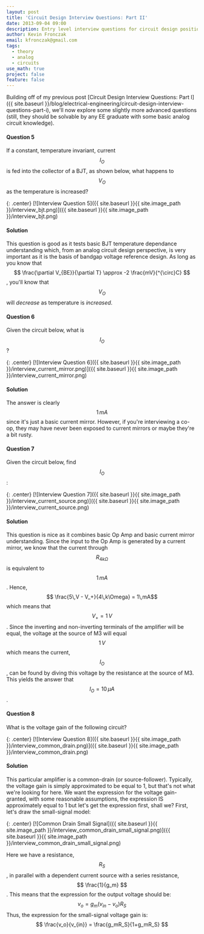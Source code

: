```yaml
---
layout: post
title: 'Circuit Design Interview Questions: Part II'
date: 2013-09-04 09:00
description: Entry level interview questions for circuit design positions
author: Kevin Fronczak
email: kfronczak@gmail.com
tags:
  - theory
  - analog
  - circuits
use_math: true
project: false
feature: false
---
```

Building off of my previous post [Circuit Design Interview Questions: Part I]({{ site.baseurl }}/blog/electrical-engineering/circuit-design-interview-questions-part-i), we'll now explore some slightly more advanced questions (still, they should be solvable by any EE graduate with some basic analog circuit knowledge).

#### **Question 5**

If a constant, temperature invariant, current $$ I_O $$ is fed into the collector of a BJT, as shown below, what happens to $$ V_O $$ as the temperature is increased? 

{: .center}
[![Interview Question 5]({{ site.baseurl }}{{ site.image_path }}/interview_bjt.png)]({{ site.baseurl }}{{ site.image_path }}/interview_bjt.png)

#### **Solution**

This question is good as it tests basic BJT temperature dependance understanding which, from an analog circuit design perspective, is very important as it is the basis of bandgap voltage reference design. As long as you know that $$ \frac{\partial V_{BE}}{\partial T} \approx -2 \frac{mV}{^{\circ}C} $$, you'll know that $$ V_O$$ will _decrease_ as temperature is _increased_.

#### **Question 6**

Given the circuit below, what is $$ I_O$$? 

{: .center}
[![Interview Question 6]({{ site.baseurl }}{{ site.image_path }}/interview_current_mirror.png)]({{ site.baseurl }}{{ site.image_path }}/interview_current_mirror.png)

#### **Solution**

The answer is clearly $$ 1\,mA $$ since it's just a basic current mirror. However, if you're interviewing a co-op, they may have never been exposed to current mirrors or maybe they're a bit rusty.

#### **Question 7**

Given the circuit below, find $$ I_O $$: 

{: .center}
[![Interview Question 7]({{ site.baseurl }}{{ site.image_path }}/interview_current_source.png)]({{ site.baseurl }}{{ site.image_path }}/interview_current_source.png)

#### **Solution**

This question is nice as it combines basic Op Amp and basic current mirror understanding. Since the input to the Op Amp is generated by a current mirror, we know that the current through $$ R_{4k\Omega} $$ is equivalent to $$ 1\,mA$$. Hence, $$ \frac{5\,V - V_+}{4\,k\Omega} = 1\,mA$$ which means that $$ V_+ = 1\,V$$. Since the inverting and non-inverting terminals of the amplifier will be equal, the voltage at the source of M3 will equal $$ 1\,V $$ which means the current, $$ I_O$$, can be found by diving this voltage by the resistance at the source of M3\. This yields the answer that $$ I_O = 10\,\mu A$$.

#### **Question 8**

What is the voltage gain of the following circuit? 

{: .center}
[![Interview Question 8]({{ site.baseurl }}{{ site.image_path }}/interview_common_drain.png)]({{ site.baseurl }}{{ site.image_path }}/interview_common_drain.png)

#### **Solution**

This particular amplifier is a common-drain (or source-follower). Typically, the voltage gain is simply approximated to be equal to 1, but that's not what we're looking for here. We want the expression for the voltage gain- granted, with some reasonable assumptions, the expression IS approximately equal to 1 but let's get the expression first, shall we? First, let's draw the small-signal model: 

{: .center}
[![Common Drain Small Signal]({{ site.baseurl }}{{ site.image_path }}/interview_common_drain_small_signal.png)]({{ site.baseurl }}{{ site.image_path }}/interview_common_drain_small_signal.png)

Here we have a resistance, $$ R_S$$, in parallel with a dependent current source with a series resistance, $$ \frac{1}{g_m} $$. This means that the expression for the output voltage should be: $$ v_o = g_m(v_{in} - v_o)R_S $$ Thus, the expression for the small-signal voltage gain is: $$ \frac{v_o}{v_{in}} = \frac{g_mR_S}{1+g_mR_S} $$